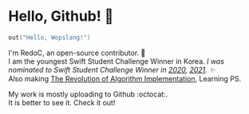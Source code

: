 # Hello, Github! 👋

```go
out("Hello, Wopslang!")
```

I'm RedoC, an open-source contributor. :hammer:  
I am the youngest Swift Student Challenge Winner in Korea. *I was nominated to Swift Student Challenge Winner in [2020](https://github.com/RedoC-github/Make-Code-Action), [2021](https://github.com/RedoC-github/Swift-For-Everyone). ✨*  
Also making [The Revolution of Algorithm Implementation](https://github.com/Wopslang/Wops), Learning PS.

My work is mostly uploading to Github :octocat:.   
It is better to see it. Check it out!
